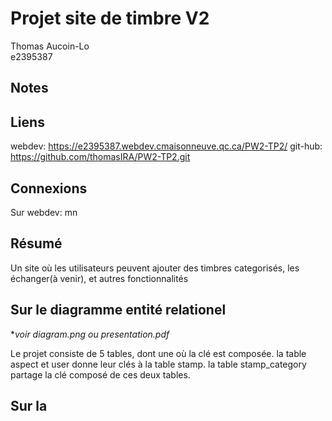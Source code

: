 
# Projet site de timbre V2

Thomas Aucoin-Lo  
e2395387

## Notes

## Liens  

webdev: https://e2395387.webdev.cmaisonneuve.qc.ca/PW2-TP2/
git-hub: https://github.com/thomasIRA/PW2-TP2.git

## Connexions

Sur webdev:
 mn

## Résumé  

Un site où les utilisateurs peuvent ajouter des timbres categorisés, les échanger(à venir), et autres fonctionnalités


## Sur le diagramme entité relationel

**voir diagram.png ou presentation.pdf* 

Le projet consiste de 5 tables, dont une où la clé est composée.
la table aspect et user donne leur clés à la table stamp.
la table stamp_category partage la clé composé de ces deux tables.

## Sur la 